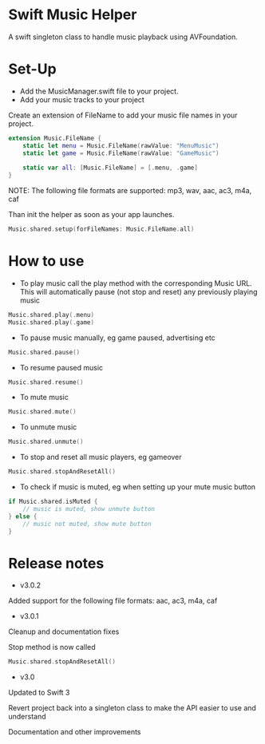 # Swift Music Helper

A swift singleton class to handle music playback using AVFoundation.

# Set-Up

- Add the MusicManager.swift file to your project.
- Add your music tracks to your project

Create an extension of FileName to add your music file names in your project.

```swift
extension Music.FileName {
    static let menu = Music.FileName(rawValue: "MenuMusic")
    static let game = Music.FileName(rawValue: "GameMusic")
    
    static var all: [Music.FileName] = [.menu, .game]
}
```

NOTE: The following file formats are supported: mp3, wav, aac, ac3, m4a, caf

Than init the helper as soon as your app launches. 

```swift
Music.shared.setup(forFileNames: Music.FileName.all)
```

# How to use

- To play music call the play method with the corresponding Music URL. This will automatically pause (not stop and reset) any previously playing music
```swift
Music.shared.play(.menu)
Music.shared.play(.game)
```

- To pause music manually, eg game paused, advertising etc
```swift
Music.shared.pause()
```

- To resume paused music
```swift
Music.shared.resume()
```

- To mute music
```swift
Music.shared.mute()
```

- To unmute music
```swift
Music.shared.unmute()
```

- To stop and reset all music players, eg gameover
```swift
Music.shared.stopAndResetAll()
```

- To check if music is muted, eg when setting up your mute music button
```swift
if Music.shared.isMuted {
    // music is muted, show unmute button
} else {
    // music not muted, show mute button
}
```

# Release notes

- v3.0.2

Added support for the following file formats: aac, ac3, m4a, caf

- v3.0.1

Cleanup and documentation fixes

Stop method is now called

```swift
Music.shared.stopAndResetAll()
```

- v3.0

Updated to Swift 3 

Revert project back into a singleton class to make the API easier to use and understand

Documentation and other improvements
